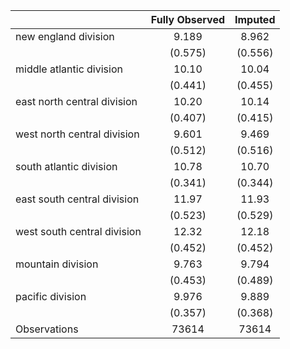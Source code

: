 
|                      | Fully Observed |      Imputed |
| -------------------- | :----------: | :----------: |
| new england division |        9.189 |        8.962 |
|                      |      (0.575) |      (0.556) |
| middle atlantic division |        10.10 |        10.04 |
|                      |      (0.441) |      (0.455) |
| east north central division |        10.20 |        10.14 |
|                      |      (0.407) |      (0.415) |
| west north central division |        9.601 |        9.469 |
|                      |      (0.512) |      (0.516) |
| south atlantic division |        10.78 |        10.70 |
|                      |      (0.341) |      (0.344) |
| east south central division |        11.97 |        11.93 |
|                      |      (0.523) |      (0.529) |
| west south central division |        12.32 |        12.18 |
|                      |      (0.452) |      (0.452) |
| mountain division    |        9.763 |        9.794 |
|                      |      (0.453) |      (0.489) |
| pacific division     |        9.976 |        9.889 |
|                      |      (0.357) |      (0.368) |
| Observations         |        73614 |        73614 |



